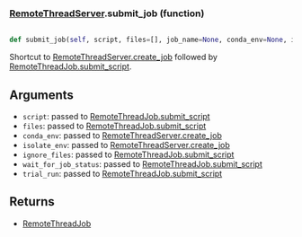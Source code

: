 ### [RemoteThreadServer](RemoteThreadServer.md).submit_job (function)


```py

def submit_job(self, script, files=[], job_name=None, conda_env=None, isolate_env=False, ignore_files=[], wait_for_job_status=False, trial_run=False)

```



Shortcut to [RemoteThreadServer.create_job](RemoteThreadServer.create_job.md) followed by [RemoteThreadJob.submit_script](RemoteThreadJob.submit_script.md).

Arguments
--------------
* `script`: passed to [RemoteThreadJob.submit_script](RemoteThreadJob.submit_script.md)
* `files`: passed to [RemoteThreadJob.submit_script](RemoteThreadJob.submit_script.md)
* `conda_env`: passed to [RemoteThreadServer.create_job](RemoteThreadServer.create_job.md)
* `isolate_env`: passed to [RemoteThreadServer.create_job](RemoteThreadServer.create_job.md)
* `ignore_files`: passed to [RemoteThreadJob.submit_script](RemoteThreadJob.submit_script.md)
* `wait_for_job_status`: passed to [RemoteThreadJob.submit_script](RemoteThreadJob.submit_script.md)
* `trial_run`: passed to [RemoteThreadJob.submit_script](RemoteThreadJob.submit_script.md)

Returns
--------------
* [RemoteThreadJob](RemoteThreadJob.md)

